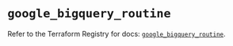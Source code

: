 # `google_bigquery_routine`

Refer to the Terraform Registry for docs: [`google_bigquery_routine`](https://registry.terraform.io/providers/hashicorp/google-beta/5.43.0/docs/resources/google_bigquery_routine).
